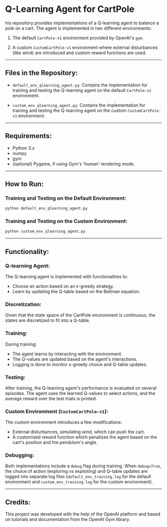 # Q-Learning Agent for CartPole

his repository provides implementations of a Q-learning agent to balance a pole on a cart. The agent is implemented in two different environments:

1. The default `CartPole-v1` environment provided by OpenAI's `gym`.

2. A custom `CustomCartPole-v1` environment where external disturbances (like wind) are introduced and custom reward functions are used.

---

## Files in the Repository:

- `default_env_qlearning_agent.py`: Contains the implementation for training and testing the Q-learning agent on the default `CartPole-v1` environment.

- `custom_env_qlearning_agent.py`: Contains the implementation for training and testing the Q-learning agent on the custom `CustomCartPole-v1` environment.

---

## Requirements:

- Python 3.x
- numpy
- gym
- (optional) Pygame, if using Gym's 'human' rendering mode.

---

## How to Run:

### Training and Testing on the Default Environment:

```bash
python default_env_qlearning_agent.py
```

### Training and Testing on the Custom Environment:

```bash
python custom_env_qlearning_agent.py
```

---

## Functionality:

### Q-learning Agent:

The Q-learning agent is implemented with functionalities to:

- Choose an action based on an ε-greedy strategy.
- Learn by updating the Q-table based on the Bellman equation.

### Discretization:

Given that the state space of the CartPole environment is continuous, the states are discretized to fit into a Q-table.

### Training:

During training:

- The agent learns by interacting with the environment.
- The Q-values are updated based on the agent's interactions.
- Logging is done to monitor ε-greedy choice and Q-table updates.

### Testing:

After training, the Q-learning agent's performance is evaluated on several episodes. The agent uses the learned Q-values to select actions, and the average reward over the test trials is printed.

### Custom Environment (`CustomCartPole-v1`):

The custom environment introduces a few modifications:

- External disturbances, simulating wind, which can push the cart.
- A customized reward function which penalizes the agent based on the cart's position and the pendulum's angle.

### Debugging:

Both implementations include a `debug` flag during training. When `debug=True`, the choice of action (exploring vs exploiting) and Q-table updates are logged into separate log files (`default_env_training.log` for the default environment and `custom_env_training.log` for the custom environment).

---

## Credits:

This project was developed with the help of the OpenAI platform and based on tutorials and documentation from the OpenAI Gym library.
